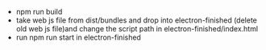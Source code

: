 - npm run build
- take web js file from dist/bundles and drop into electron-finished 
(delete old web js file)and change the script path in electron-finished/index.html
- run npm run start in  electron-finished
